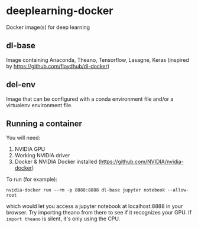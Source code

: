 # deeplearning-docker
Docker image(s) for deep learning

## dl-base
Image containing Anaconda, Theano, Tensorflow, Lasagne, Keras (inspired by https://github.com/floydhub/dl-docker)

## del-env
Image that can be configured with a conda environment file and/or a virtualenv environment file.

## Running a container
You will need:

1. NVIDIA GPU
2. Working NVIDIA driver
3. Docker & NVIDIA Docker installed (https://github.com/NVIDIA/nvidia-docker)

To run (for example):

    nvidia-docker run --rm -p 8888:8888 dl-base jupyter notebook --allow-root

which would let you access a jupyter notebook at localhost:8888 in your browser. Try importing theano from there to see if it recognizes your GPU. If `import theano` is silent, it's only using the CPU.
